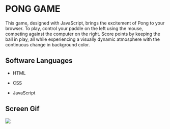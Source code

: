 <h1>PONG GAME</h1>

This game, designed with JavaScript, brings the excitement of Pong to your browser. To play, control your paddle on the left using the mouse, competing against the computer on the right. Score points by keeping the ball in play, all while experiencing a visually dynamic atmosphere with the continuous change in background color.

<h2> Software Languages </h2>

- HTML

- CSS

- JavaScript

<h2> Screen Gif </h2>

![](gipnk.gif)